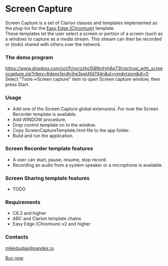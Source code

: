 # Screen Capture
Screen Capture is a set of Clarion classes and templates implemented as the plug-ins for the [Easy Edge (Chromium)](http://www.ingasoftplus.com/ProductDetail.php?ProductID=304) template.  
These templates let the user select a screen or portion of a screen (such as a window) to capture as a media stream. This stream can then be recorded or (todo) shared with others over the network.

### The demo program
https://www.dropbox.com/scl/fi/oyrzzhcl58fknfyh8p73h/school_with_screencapture.zip?rlkey=8deps1erdlcjhe3ppl4fd744n&st=ymdvtzpm&dl=0  
Select "Tools->Screen capture" item to open Screen capture window, then press Start.

### Usage
- Add one of the Screen Capture global extensions. For now the Screen Recorder template is available.
- Add WINDOW procedure.
- Drop control template on to the window.
- Copy ScreenCaptureTemplate.html file to the app folder.
- Build and run the application.

### Screen Recorder template features
- A user can start, pause, resume, stop record.
- Recording an audio from a system speaker or a microphone is available.

### Screen Sharing template features
- TODO

### Requirements
- C6.3 and higher
- ABC and Clarion template chains
- Easy Edge (Chromium) v2 and higher

### Contacts
mikeduglas@yandex.ru

[Buy now](https://www.clarionshop.com/checkout.cfm?pid=1698&q=1&)
